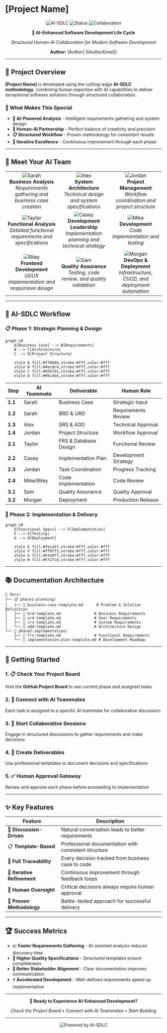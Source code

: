 # [Project Name]

<div align="center">

![AI-SDLC](https://img.shields.io/badge/Methodology-AI--SDLC-blue?style=for-the-badge)
![Status](https://img.shields.io/badge/Status-Active-green?style=for-the-badge)
![Collaboration](https://img.shields.io/badge/Type-Human--AI-purple?style=for-the-badge)

**🤖 AI-Enhanced Software Development Life Cycle**

*Structured Human-AI Collaboration for Modern Software Development*

**Author:** [Author] ([AuthorEmail])

</div>

---

## 🌟 Project Overview

**[Project Name]** is developed using the cutting-edge **AI-SDLC methodology**, combining human expertise with AI capabilities to deliver exceptional software solutions through structured collaboration.

### 🎯 What Makes This Special

- **🧠 AI-Powered Analysis** - Intelligent requirements gathering and system design
- **👥 Human-AI Partnership** - Perfect balance of creativity and precision
- **📋 Structured Workflow** - Proven methodology for consistent results
- **🔄 Iterative Excellence** - Continuous improvement through each phase

---

## 🤖 Meet Your AI Team

<table>
<tr>
<td align="center">
<img src="https://img.shields.io/badge/Sarah-Business%20Analyst-ff6b6b?style=for-the-badge&logo=user" alt="Sarah"/>
<br><strong>Business Analysis</strong>
<br><em>Requirements gathering and business case creation</em>
</td>
<td align="center">
<img src="https://img.shields.io/badge/Alex-Architect-4ecdc4?style=for-the-badge&logo=code" alt="Alex"/>
<br><strong>System Architecture</strong>
<br><em>Technical design and system specifications</em>
</td>
<td align="center">
<img src="https://img.shields.io/badge/Jordan-Project%20Manager-45b7d1?style=for-the-badge&logo=project-diagram" alt="Jordan"/>
<br><strong>Project Management</strong>
<br><em>Workflow coordination and project structure</em>
</td>
</tr>
<tr>
<td align="center">
<img src="https://img.shields.io/badge/Taylor-Functional%20Analyst-96ceb4?style=for-the-badge&logo=search" alt="Taylor"/>
<br><strong>Functional Analysis</strong>
<br><em>Detailed functional requirements and specifications</em>
</td>
<td align="center">
<img src="https://img.shields.io/badge/Casey-Lead%20Developer-feca57?style=for-the-badge&logo=terminal" alt="Casey"/>
<br><strong>Development Leadership</strong>
<br><em>Implementation planning and technical strategy</em>
</td>
<td align="center">
<img src="https://img.shields.io/badge/Mike-Developer-ff9ff3?style=for-the-badge&logo=code" alt="Mike"/>
<br><strong>Development</strong>
<br><em>Code implementation and testing</em>
</td>
</tr>
<tr>
<td align="center">
<img src="https://img.shields.io/badge/Riley-Frontend%20Developer-54a0ff?style=for-the-badge&logo=html5" alt="Riley"/>
<br><strong>Frontend Development</strong>
<br><em>UI/UX implementation and responsive design</em>
</td>
<td align="center">
<img src="https://img.shields.io/badge/Sam-QA%20Engineer-5f27cd?style=for-the-badge&logo=check" alt="Sam"/>
<br><strong>Quality Assurance</strong>
<br><em>Testing, code review, and quality validation</em>
</td>
<td align="center">
<img src="https://img.shields.io/badge/Morgan-DevOps%20Engineer-2d3436?style=for-the-badge&logo=server" alt="Morgan"/>
<br><strong>DevOps & Deployment</strong>
<br><em>Infrastructure, CI/CD, and deployment automation</em>
</td>
</tr>
</table>

---

## 🚀 AI-SDLC Workflow

### 📋 Phase 1: Strategic Planning & Design

```mermaid
graph LR
    A[Business Case] --> B[Requirements]
    B --> C[Architecture]
    C --> D[Project Structure]
    
    style A fill:#ff6b6b,stroke:#fff,color:#fff
    style B fill:#4ecdc4,stroke:#fff,color:#fff
    style C fill:#45b7d1,stroke:#fff,color:#fff
    style D fill:#96ceb4,stroke:#fff,color:#fff
```

| Step | AI Teammate | Deliverable | Human Role |
|------|-------------|-------------|------------|
| **1.1** | Sarah | Business Case | Strategic Input |
| **1.2** | Sarah | BRD & URD | Requirements Review |
| **1.3** | Alex | SRS & ADD | Technical Approval |
| **1.4** | Jordan | Project Structure | Workflow Approval |
| **2.1** | Taylor | FRS & Database Design | Functional Review |
| **2.2** | Casey | Implementation Plan | Development Strategy |
| **2.3** | Jordan | Task Coordination | Progress Tracking |
| **2.4** | Mike/Riley | Code Implementation | Code Review |
| **3.1** | Sam | Quality Assurance | Quality Approval |
| **3.2** | Morgan | Deployment | Production Release |

### 🔧 Phase 2: Implementation & Delivery

```mermaid
graph LR
    E[Functional Specs] --> F[Implementation]
    F --> G[Testing]
    G --> H[Deployment]
    
    style E fill:#feca57,stroke:#fff,color:#fff
    style F fill:#ff9ff3,stroke:#fff,color:#fff
    style G fill:#54a0ff,stroke:#fff,color:#fff
    style H fill:#5f27cd,stroke:#fff,color:#fff
```

---

## 📚 Documentation Architecture

```
📁 docs/
├── 📋 phase1-planning/
│   ├── 📄 business-case-template.md      # Problem & Solution Definition
│   ├── 📄 brd-template.md               # Business Requirements
│   ├── 📄 urd-template.md               # User Requirements  
│   ├── 📄 srs-template.md               # System Requirements
│   └── 📄 add-template.md               # Architecture Design
└── 🔧 phase2-implementation/
    ├── 📄 frs-template.md               # Functional Requirements
    └── 📄 implementation-plan-template.md # Development Roadmap
```

---

## 🎯 Getting Started

### 1. 📋 Check Your Project Board
Visit the **GitHub Project Board** to see current phase and assigned tasks

### 2. 🤖 Connect with AI Teammates  
Each task is assigned to a specific AI teammate for collaborative discussion

### 3. 💬 Start Collaborative Sessions
Engage in structured discussions to gather requirements and make decisions

### 4. 📝 Create Deliverables
Use professional templates to document decisions and specifications

### 5. ✅ Human Approval Gateway
Review and approve each phase before proceeding to implementation

---

## ✨ Key Features

<div align="center">

| Feature | Description |
|---------|-------------|
| 🎯 **Discussion-Driven** | Natural conversation leads to better requirements |
| 📋 **Template-Based** | Professional documentation with consistent structure |
| 🔗 **Full Traceability** | Every decision tracked from business case to code |
| 🔄 **Iterative Refinement** | Continuous improvement through feedback loops |
| 👥 **Human Oversight** | Critical decisions always require human approval |
| 🚀 **Proven Methodology** | Battle-tested approach for successful delivery |

</div>

---

## 🏆 Success Metrics

- **📈 Faster Requirements Gathering** - AI-assisted analysis reduces discovery time
- **🎯 Higher Quality Specifications** - Structured templates ensure completeness  
- **🔄 Better Stakeholder Alignment** - Clear documentation improves communication
- **⚡ Accelerated Development** - Well-defined requirements speed up implementation

---

<div align="center">

**🚀 Ready to Experience AI-Enhanced Development?**

*Check the Project Board • Connect with AI Teammates • Start Building*

---

![Powered by AI-SDLC](https://img.shields.io/badge/Powered%20by-AI--SDLC%20Methodology-blue?style=for-the-badge)

</div>
